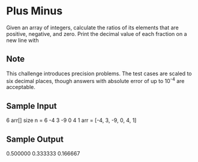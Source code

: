 
# Plus Minus
Given an array of integers, calculate the ratios of its elements that are positive, negative, and zero. Print the decimal value of each fraction on a new line with

## Note
This challenge introduces precision problems. The test cases are scaled to six decimal places, though answers with absolute error of up to 10<sup>-4</sup> are acceptable.

## Sample Input
6               arr[] size n = 6
-4 3 -9 0 4 1   arr = [-4, 3, -9, 0, 4, 1]

## Sample Output
0.500000
0.333333
0.166667